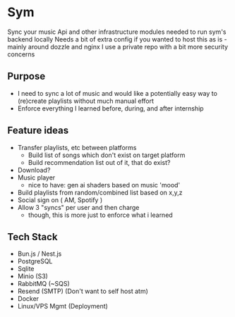 # Sym

Sync your music 
Api and other infrastructure modules needed to run sym's backend locally
Needs a bit of extra config if you wanted to host this as is - mainly around dozzle and nginx
I use a private repo with a bit more security concerns

## Purpose

- I need to sync a lot of music and would like a potentially easy way to (re)create playlists without much manual effort
- Enforce everything I learned before, during, and after internship

## Feature ideas

- Transfer playlists, etc between platforms
  - Build list of songs which don't exist on target platform
  - Build recommendation list out of it, that do exist?
- Download?
- Music player   
  - nice to have: gen ai shaders based on music 'mood' 
- Build playlists from random/combined list based on x,y,z 
- Social sign on ( AM, Spotify )
- Allow 3 "syncs" per user and then charge   
  - though, this is more just to enforce what i learned

## Tech Stack

- Bun.js / Nest.js
- PostgreSQL 
- Sqlite
- Minio (S3)
- RabbitMQ (~SQS)
- Resend (SMTP) (Don't want to self host atm)
- Docker
- Linux/VPS Mgmt (Deployment)
